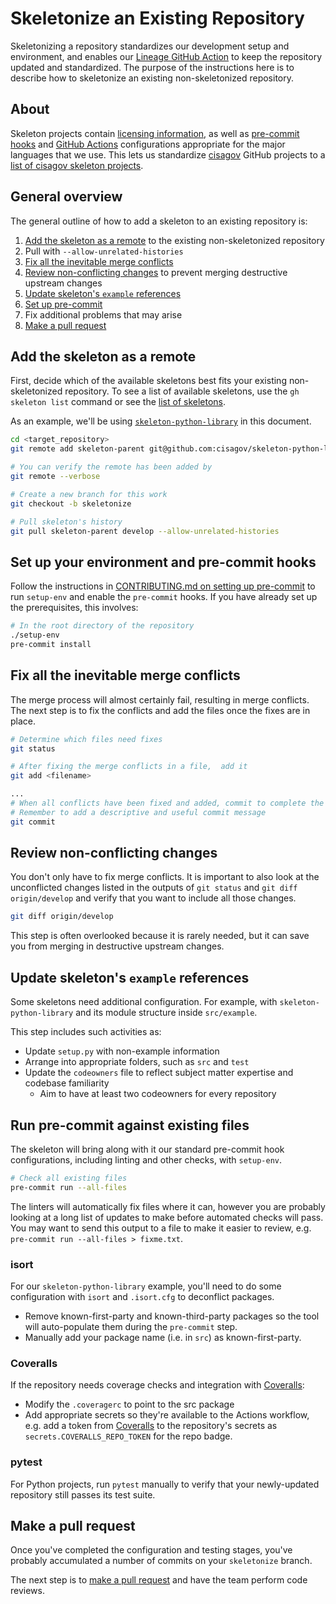 # Skeletonize an Existing Repository #

Skeletonizing a repository standardizes our development setup and environment,
and enables our [Lineage GitHub Action](https://github.com/cisagov/action-lineage/)
to keep the repository updated and standardized. The purpose of the
instructions here is to describe how to skeletonize an existing non-skeletonized
repository.

## About ##

Skeleton projects contain [licensing information](../LICENSE), as
well as [pre-commit hooks](https://pre-commit.com) and
[GitHub Actions](https://github.com/features/actions) configurations
appropriate for the major languages that we use. This lets us standardize
[cisagov](https://github.com/cisagov) GitHub projects to a
[list of cisagov skeleton projects](https://github.com/search?q=org%3Acisagov+skeleton&type=Repositories).

## General overview ##

The general outline of how to add a skeleton to an existing repository is:

1. [Add the skeleton as a remote](#add-the-skeleton-as-a-remote) to the
existing non-skeletonized repository
1. Pull with `--allow-unrelated-histories`
1. [Fix all the inevitable merge conflicts](#fix-all-the-inevitable-merge-conflicts)
1. [Review non-conflicting changes](#review-non-conflicting-changes) to
prevent merging destructive upstream changes
1. [Update skeleton's `example` references](#update-skeletons-example-references)
1. [Set up pre-commit](#set-up-your-environment-and-pre-commit-hooks)
1. Fix additional problems that may arise
1. [Make a pull request](#make-a-pull-request)

## Add the skeleton as a remote ##

First, decide which of the available skeletons best fits your
existing non-skeletonized repository. To see a list of available
skeletons, use the `gh skeleton list` command or see
the [list of skeletons](skeleton-list.md).

As an example, we'll be using [`skeleton-python-library`](https://github.com/cisagov/skeleton-python-library)
in this document.

```sh
cd <target_repository>
git remote add skeleton-parent git@github.com:cisagov/skeleton-python-library.git

# You can verify the remote has been added by
git remote --verbose

# Create a new branch for this work
git checkout -b skeletonize

# Pull skeleton's history
git pull skeleton-parent develop --allow-unrelated-histories
```

## Set up your environment and pre-commit hooks ##

Follow the instructions in [CONTRIBUTING.md on setting up pre-commit](../CONTRIBUTING.md#setting-up-pre-commit)
to run `setup-env` and enable the `pre-commit` hooks. If you have already set
up the prerequisites, this involves:

```sh
# In the root directory of the repository
./setup-env
pre-commit install
```

## Fix all the inevitable merge conflicts ##

The merge process will almost certainly fail, resulting in merge conflicts.
The next step is to fix the conflicts and add the files once the fixes are
in place.

```sh
# Determine which files need fixes
git status

# After fixing the merge conflicts in a file,  add it
git add <filename>

...
# When all conflicts have been fixed and added, commit to complete the merge
# Remember to add a descriptive and useful commit message
git commit
```

## Review non-conflicting changes ##

You don't only have to fix merge conflicts. It is important to also look at
the unconflicted changes listed in the outputs of `git status` and
`git diff origin/develop` and verify that you want to include all those
changes.

```sh
git diff origin/develop
```

This step is often overlooked because it is rarely needed, but it can save you
from merging in destructive upstream changes.

## Update skeleton's `example` references ##

Some skeletons need additional configuration. For example, with
`skeleton-python-library` and its module structure inside `src/example`.

This step includes such activities as:

- Update `setup.py` with non-example information
- Arrange into appropriate folders, such as `src` and `test`
- Update the `codeowners` file to reflect subject matter expertise and
codebase familiarity
  - Aim to have at least two codeowners for every repository

## Run pre-commit against existing files ##

The skeleton will bring along with it our standard pre-commit hook
configurations, including linting and other checks, with `setup-env`.

```sh
# Check all existing files
pre-commit run --all-files
```

The linters will automatically fix files where it can, however you are
probably looking at a long list of updates to make before automated checks
will pass. You may want to send this output to a file to make it easier to
review, e.g. `pre-commit run --all-files > fixme.txt`.

### isort ###

For our `skeleton-python-library` example, you'll need to do some
configuration with `isort` and `.isort.cfg` to deconflict packages.

- Remove known-first-party and known-third-party packages so the tool will
auto-populate them during the `pre-commit` step.
- Manually add your package name (i.e. in `src`) as known-first-party.

### Coveralls ###

If the repository needs coverage checks and integration with
[Coveralls](https://coveralls.io/github/cisagov):

- Modify the `.coveragerc` to point to the src package
- Add appropriate secrets so they're available to the Actions workflow,
e.g. add a token from [Coveralls](https://coveralls.io/github/cisagov) to the
repository's secrets as `secrets.COVERALLS_REPO_TOKEN` for the repo badge.

### pytest ###

For Python projects, run `pytest` manually to verify that your newly-updated
repository still passes its test suite.

## Make a pull request ##

Once you've completed the configuration and testing stages, you've probably
accumulated a number of commits on your `skeletonize` branch.

The next step is to [make a pull request](https://docs.github.com/en/github/collaborating-with-issues-and-pull-requests/creating-a-pull-request)
and have the team perform code reviews.
